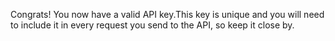  Congrats! You now have a valid API key.This key is unique and you will need to include it in every request you send to the API, so keep it close by.